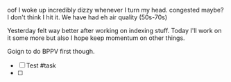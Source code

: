 oof I woke up incredibly dizzy whenever I turn my head. congested maybe? I don't think I hit it. We have had eh air quality (50s-70s)

Yesterday felt way better after working on indexing stuff. Today I'll work on it some more but also I hope keep momentum on other things. 

Goign to do BPPV first though. 

- [ ] Test #task
- [ ] 

